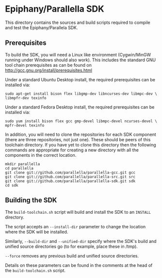 Epiphany/Parallella SDK
=======================

This directory contains the sources and build scripts required to compile and
test the Epiphany/Parallela SDK.

Prerequisites
-------------

To build the SDK, you will need a Linux like environment (Cygwin/MinGW
running under Windows should also work). This includes the standard GNU tool
chain prerequisites as can be found on http://gcc.gnu.org/install/prerequisites.html

Under a standard Ubuntu Desktop install, the required prerequisites can be
installed via:

    sudo apt-get install bison flex libgmp-dev libncurses-dev libmpc-dev \
    libmpfr-dev texinfo

Under a standard Fedora Desktop install, the required prerequisites can be
installed via:

    sudo yum install bison flex gcc gmp-devel libmpc-devel ncurses-devel \
    mpfr-devel texinfo

In addition, you will need to clone the repositories for each SDK
component (there are three repositories, not just one). These should be
peers of this toolchain directory. If you have yet to clone this directory
then the following commands are appropriate for creating a new directory
with all the components in the correct location.

    mkdir parallella
    cd parallella
    git clone git://github.com/parallella/parallella-gcc.git gcc
    git clone git://github.com/parallella/parallella-src.git src
    git clone git://github.com/parallella/parallella-sdk.git sdk
    cd sdk


Building the SDK
----------------

The `build-toolchain.sh` script will build and install the SDK to an
`INSTALL` directory.

The script accepts an `--install-dir` parameter to change the location
where the SDK will be installed.

Similarly, `--build-dir` and `--unified-dir` specify where the SDK's
build and unified source directories go (to for example, place these in /tmp).

`--force` removes any previous build and unified source directories.

Details on these parameters can be found in the comments at the head of the
`build-toolchain.sh` script.
